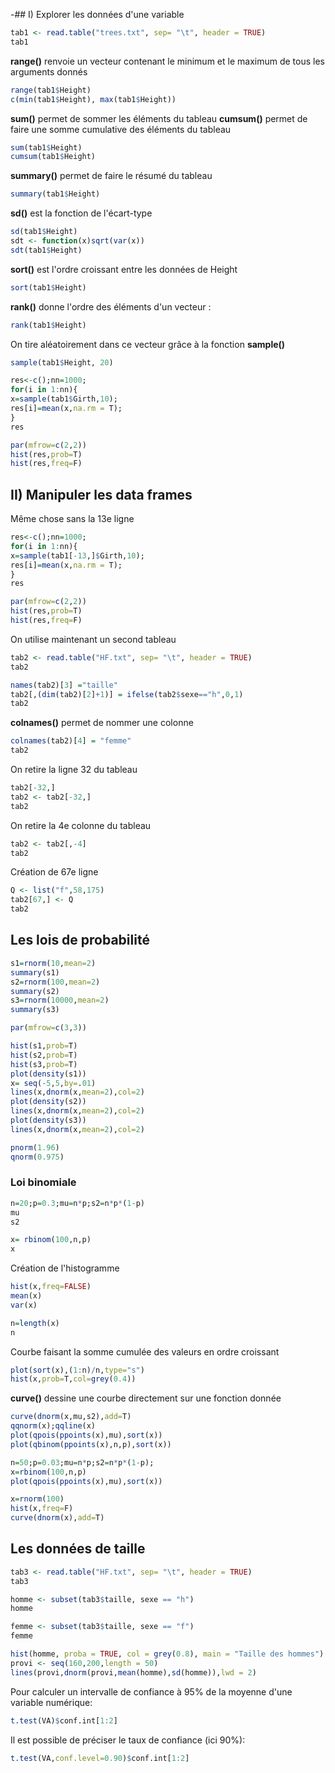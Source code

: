 -## I) Explorer les données d'une variable

```R
tab1 <- read.table("trees.txt", sep= "\t", header = TRUE)
tab1
```

**range()** renvoie un vecteur contenant le minimum et le maximum de tous les arguments donnés

```R
range(tab1$Height)
c(min(tab1$Height), max(tab1$Height))
```

**sum()** permet de sommer les éléments du tableau
**cumsum()** permet de faire une somme cumulative des éléments du tableau

```R
sum(tab1$Height)
cumsum(tab1$Height)
```

**summary()** permet de faire le résumé du tableau

```R
summary(tab1$Height)
```

**sd()** est la fonction de l'écart-type

```R
sd(tab1$Height)
sdt <- function(x)sqrt(var(x))
sdt(tab1$Height) 
```

**sort()** est l'ordre croissant entre les données de Height

```R
sort(tab1$Height)
```

**rank()** donne l'ordre des éléments d'un vecteur : 

```R
rank(tab1$Height)
```

On tire aléatoirement dans ce vecteur grâce à la fonction **sample()**

```R
sample(tab1$Height, 20)

res<-c();nn=1000;
for(i in 1:nn){ 
x=sample(tab1$Girth,10);
res[i]=mean(x,na.rm = T);
}
res

par(mfrow=c(2,2))
hist(res,prob=T)
hist(res,freq=F)
```

## II) Manipuler les data frames

Même chose sans la 13e ligne

```R
res<-c();nn=1000;  
for(i in 1:nn){ 
x=sample(tab1[-13,]$Girth,10); 
res[i]=mean(x,na.rm = T);
}
res

par(mfrow=c(2,2))
hist(res,prob=T)
hist(res,freq=F)
```
On utilise maintenant un second tableau

```R
tab2 <- read.table("HF.txt", sep= "\t", header = TRUE)
tab2

names(tab2)[3] ="taille"
tab2[,(dim(tab2)[2]+1)] = ifelse(tab2$sexe=="h",0,1)
tab2
```
**colnames()** permet de nommer une colonne

```R
colnames(tab2)[4] = "femme"
tab2
```
On retire la ligne 32 du tableau

```R
tab2[-32,]
tab2 <- tab2[-32,]
tab2
```
On retire la 4e colonne du tableau
```R
tab2 <- tab2[,-4]
tab2
```
Création de 67e ligne
```R
Q <- list("f",58,175)
tab2[67,] <- Q
tab2
```

## Les lois de probabilité

```R
s1=rnorm(10,mean=2)
summary(s1)
s2=rnorm(100,mean=2)
summary(s2)
s3=rnorm(10000,mean=2)
summary(s3)

par(mfrow=c(3,3))

hist(s1,prob=T)
hist(s2,prob=T)
hist(s3,prob=T)
plot(density(s1))
x= seq(-5,5,by=.01)
lines(x,dnorm(x,mean=2),col=2) 
plot(density(s2))
lines(x,dnorm(x,mean=2),col=2)
plot(density(s3))
lines(x,dnorm(x,mean=2),col=2)

pnorm(1.96)
qnorm(0.975)
```

### Loi binomiale

```R
n=20;p=0.3;mu=n*p;s2=n*p*(1-p)
mu
s2

x= rbinom(100,n,p)
x
```
Création de l'histogramme
```R
hist(x,freq=FALSE)
mean(x)
var(x)

n=length(x)
n
```
Courbe faisant la somme cumulée des valeurs en ordre croissant

```R
plot(sort(x),(1:n)/n,type="s")
hist(x,prob=T,col=grey(0.4))
```

**curve()** dessine une courbe directement sur une fonction donnée

```R
curve(dnorm(x,mu,s2),add=T)  
qqnorm(x);qqline(x)
plot(qpois(ppoints(x),mu),sort(x))
plot(qbinom(ppoints(x),n,p),sort(x))

n=50;p=0.03;mu=n*p;s2=n*p*(1-p);
x=rbinom(100,n,p)
plot(qpois(ppoints(x),mu),sort(x))

x=rnorm(100)
hist(x,freq=F)
curve(dnorm(x),add=T)
```

## Les données de taille

```R
tab3 <- read.table("HF.txt", sep= "\t", header = TRUE)
tab3

homme <- subset(tab3$taille, sexe == "h") 
homme

femme <- subset(tab3$taille, sexe == "f")
femme

hist(homme, proba = TRUE, col = grey(0.8), main = "Taille des hommes")
provi <- seq(160,200,length = 50)
lines(provi,dnorm(provi,mean(homme),sd(homme)),lwd = 2)
```

Pour calculer un intervalle de confiance à 95% de la moyenne d'une variable numérique:

```R
t.test(VA)$conf.int[1:2]
```

Il est possible de préciser le taux de confiance (ici 90%):

```R
t.test(VA,conf.level=0.90)$conf.int[1:2]
```